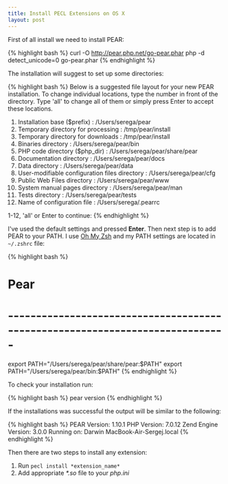 ```yaml
---
title: Install PECL Extensions on OS X
layout: post
---
```


First of all install we need to install PEAR:

{% highlight bash %}
curl -O  http://pear.php.net/go-pear.phar
php -d detect_unicode=0 go-pear.phar
{% endhighlight %}

The installation will suggest to set up some directories:

{% highlight bash %}
Below is a suggested file layout for your new PEAR installation.  To
change individual locations, type the number in front of the
directory.  Type 'all' to change all of them or simply press Enter to
accept these locations.

 1. Installation base ($prefix)                   : /Users/serega/pear
 2. Temporary directory for processing            : /tmp/pear/install
 3. Temporary directory for downloads             : /tmp/pear/install
 4. Binaries directory                            : /Users/serega/pear/bin
 5. PHP code directory ($php_dir)                 : /Users/serega/pear/share/pear
 6. Documentation directory                       : /Users/serega/pear/docs
 7. Data directory                                : /Users/serega/pear/data
 8. User-modifiable configuration files directory : /Users/serega/pear/cfg
 9. Public Web Files directory                    : /Users/serega/pear/www
10. System manual pages directory                 : /Users/serega/pear/man
11. Tests directory                               : /Users/serega/pear/tests
12. Name of configuration file                    : /Users/serega/.pearrc

1-12, 'all' or Enter to continue:
{% endhighlight %}

I've used the default settings and pressed **Enter**. Then next step is to add PEAR to your PATH. I use [Oh My Zsh](http://ohmyz.sh) and my PATH settings are located in `~/.zshrc` file:

{% highlight bash %}
# Pear
# -----------------------------------------------------------------------------
export PATH="/Users/serega/pear/share/pear:$PATH"
export PATH="/Users/serega/pear/bin:$PATH"
{% endhighlight %}

To check your installation run:

{% highlight bash %}
pear version
{% endhighlight %}

If the installations was successful the output will be similar to the following:

{% highlight bash %}
PEAR Version: 1.10.1
PHP Version: 7.0.12
Zend Engine Version: 3.0.0
Running on: Darwin MacBook-Air-Sergej.local
{% endhighlight %}

Then there are two steps to install any extension:

1. Run `pecl install *extension_name*`
2. Add appropriate *\*.so* file to your *php.ini*